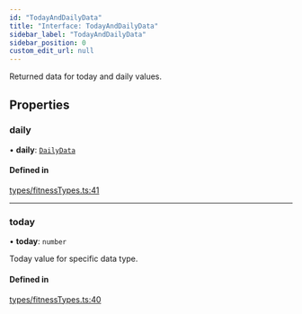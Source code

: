 ```yaml
---
id: "TodayAndDailyData"
title: "Interface: TodayAndDailyData"
sidebar_label: "TodayAndDailyData"
sidebar_position: 0
custom_edit_url: null
---
```


Returned data for today and daily values.

## Properties

### daily

• **daily**: [`DailyData`](DailyData.md)

#### Defined in

[types/fitnessTypes.ts:41](https://github.com/rn-fitness-tracker/rn-fitness-tracker/blob/f2b314b9/src/types/fitnessTypes.ts#L41)

___

### today

• **today**: `number`

Today value for specific data type.

#### Defined in

[types/fitnessTypes.ts:40](https://github.com/rn-fitness-tracker/rn-fitness-tracker/blob/f2b314b9/src/types/fitnessTypes.ts#L40)
